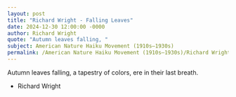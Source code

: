 ```yaml
---
layout: post
title: "Richard Wright - Falling Leaves"
date: 2024-12-30 12:00:00 -0000
author: Richard Wright
quote: "Autumn leaves falling, "
subject: American Nature Haiku Movement (1910s–1930s)
permalink: /American Nature Haiku Movement (1910s–1930s)/Richard Wright/Richard Wright - Falling Leaves
---
```


Autumn leaves falling, 
a tapestry of colors, 
ere in their last breath.

- Richard Wright
